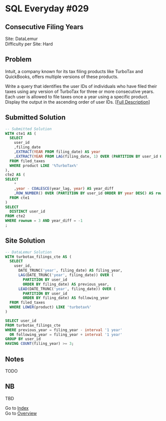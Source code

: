 # SQL Everyday \#029

## Consecutive Filing Years

Site: DataLemur\
Difficulty per Site: Hard

## Problem

Intuit, a company known for its tax filing products like TurboTax and QuickBooks, offers multiple versions of these products.

Write a query that identifies the user IDs of individuals who have filed their taxes using any version of TurboTax for three or more consecutive years. Each user is allowed to file taxes once a year using a specific product. Display the output in the ascending order of user IDs. [[Full Description](https://datalemur.com/questions/consecutive-filing-years)]

## Submitted Solution

```sql
-- Submitted Solution
WITH cte1 AS (
  SELECT
    user_id
    ,filing_date
    ,EXTRACT(YEAR FROM filing_date) AS year
    ,EXTRACT(YEAR FROM LAG(filing_date, 1) OVER (PARTITION BY user_id ORDER BY filing_date DESC)) AS year_lag
  FROM filed_taxes
  WHERE product LIKE '%TurboTax%'
),
cte2 AS (
SELECT
    *
    ,year - COALESCE(year_lag, year) AS year_diff
    ,ROW_NUMBER() OVER (PARTITION BY user_id ORDER BY year DESC) AS rownum
  FROM cte1
)
SELECT
  DISTINCT user_id
FROM cte2
WHERE rownum = 3 AND year_diff = -1
;
```

## Site Solution

```sql
-- DataLemur Solution 
WITH turbotax_filings_cte AS (
  SELECT
    user_id,
      DATE_TRUNC('year', filing_date) AS filing_year,
      LAG(DATE_TRUNC('year', filing_date)) OVER (
        PARTITION BY user_id 
        ORDER BY filing_date) AS previous_year,
      LEAD(DATE_TRUNC('year', filing_date)) OVER (
        PARTITION BY user_id 
        ORDER BY filing_date) AS following_year
  FROM filed_taxes
  WHERE LOWER(product) LIKE 'turbotax%'
)

SELECT user_id
FROM turbotax_filings_cte
WHERE previous_year = filing_year - interval '1 year'
  OR following_year = filing_year + interval '1 year'
GROUP BY user_id
HAVING COUNT(filing_year) >= 3;
```

## Notes

TODO

## NB

TBD

Go to [Index](../?tab=readme-ov-file#index)\
Go to [Overview](../?tab=readme-ov-file)
